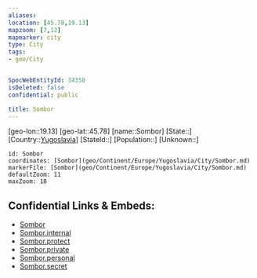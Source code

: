 ```yaml
---
aliases: 
location: [45.78,19.13]
mapzoom: [7,12] 
mapmarker: city 
type: City
tags:
- geo/City


SpocWebEntityId: 34358
isDeleted: false
confidential: public

title: Sombor
---
```

[geo-lon::19.13]
[geo-lat::45.78]
[name::Sombor]
[State::]
[Country::[Yugoslavia](geo/Continent/Europe/Yugoslavia.md)]
[StateId::]
[Population::]
[Unknown::]


```leaflet
id: Sombor
coordinates: [Sombor](geo/Continent/Europe/Yugoslavia/City/Sombor.md)
markerFile: [Sombor](geo/Continent/Europe/Yugoslavia/City/Sombor.md)
defaultZoom: 11 
maxZoom: 18
```


## Confidential Links & Embeds: 
- [Sombor](../../../../../../_public/geo/Continent/Europe/Yugoslavia/City/Sombor.md) 
- [Sombor.internal](../../../../../../_internal/geo/Continent/Europe/Yugoslavia/City/Sombor.internal.md) 
- [Sombor.protect](../../../../../../_protect/geo/Continent/Europe/Yugoslavia/City/Sombor.protect.md) 
- [Sombor.private](../../../../../../_private/geo/Continent/Europe/Yugoslavia/City/Sombor.private.md) 
- [Sombor.personal](../../../../../../_personal/geo/Continent/Europe/Yugoslavia/City/Sombor.personal.md) 
- [Sombor.secret](../../../../../../_secret/geo/Continent/Europe/Yugoslavia/City/Sombor.secret.md) 
